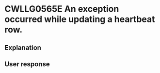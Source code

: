 # CWLLG0565E An exception occurred while updating a heartbeat row.

## Explanation

## User response